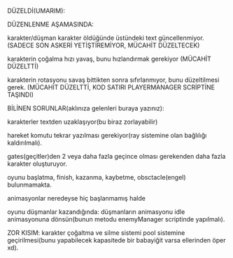 DÜZELDİ(UMARIM):


DÜZENLENME AŞAMASINDA:

karakter/düşman karakter öldüğünde üstündeki text güncellenmiyor. (SADECE SON ASKERİ YETİŞTİREMİYOR, MÜCAHİT DÜZELTECEK)

karakterin çoğalma hızı yavaş, bunu hızlandırmak gerekiyor (MÜCAHİT DÜZELTTİ)

karakterin rotasyonu savaş bittikten sonra sıfırlanmıyor, bunu düzeltilmesi gerek.    (MÜCAHİT DÜZELTTİ, KOD SATIRI PLAYERMANAGER SCRİPTİNE TAŞINDI)


BİLİNEN SORUNLAR(aklınıza gelenleri buraya yazınız):

karakterler textden uzaklaşıyor(bu biraz zorlayabilir)

hareket komutu tekrar yazılması gerekiyor(ray sistemine olan bağlılığı kaldırılmalı).

gates(geçitler)den 2 veya daha fazla geçince olması gerekenden daha fazla karakter oluşturuyor.

oyunu başlatma, finish, kazanma, kaybetme, obsctacle(engel) bulunmamakta.

animasyonlar neredeyse hiç başlanmamış halde

oyunu düşmanlar kazandığında:
düşmanların animasyonu idle animasyonuna dönsün(bunun metodu enemyManager scriptinde yapılmalı).



ZOR KISIM:
karakter çoğaltma ve silme sistemi pool sistemine geçirilmesi(bunu yapabilecek kapasitede bir babayiğit varsa ellerinden öper xd). 
